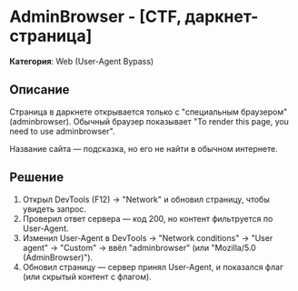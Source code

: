 # AdminBrowser - [CTF, даркнет-страница] 
**Категория**: Web (User-Agent Bypass)  

## Описание
Страница в даркнете открывается только с "специальным браузером" (adminbrowser). Обычный браузер показывает "To render this page, you need to use adminbrowser". 

Название сайта — подсказка, но его не найти в обычном интернете.

## Решение
1. Открыл DevTools (F12) → "Network" и обновил страницу, чтобы увидеть запрос.
2. Проверил ответ сервера — код 200, но контент фильтруется по User-Agent.
3. Изменил User-Agent в DevTools → "Network conditions" → "User agent" → "Custom" → ввёл "adminbrowser" (или "Mozilla/5.0 (AdminBrowser)").
4. Обновил страницу — сервер принял User-Agent, и показался флаг (или скрытый контент с флагом).

